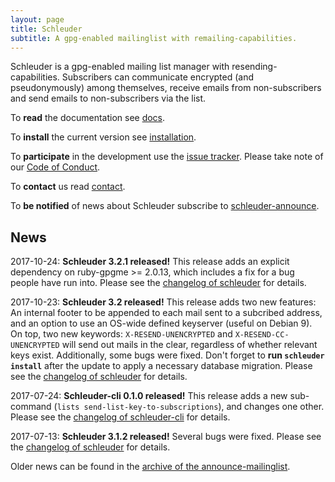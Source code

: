 ```yaml
---
layout: page
title: Schleuder
subtitle: A gpg-enabled mailinglist with remailing-capabilities.
---
```


Schleuder is a gpg-enabled mailing list manager with resending-capabilities. Subscribers can communicate encrypted (and pseudonymously) among themselves, receive emails from non-subscribers and send emails to non-subscribers via the list.

To **read** the documentation see [docs](docs/).

To **install** the current version see [installation](docs/#installation).

To **participate** in the development use the [issue tracker](https://0xacab.org/schleuder/schleuder/issues). Please take note of our [Code of Conduct](https://0xacab.org/schleuder/schleuder/blob/master/CODE_OF_CONDUCT.md).

To **contact** us read [contact](contact.html).

To **be notified** of news about Schleuder subscribe to [schleuder-announce](https://lists.nadir.org/mailman/listinfo/schleuder-announce).

## News

2017-10-24: **Schleuder 3.2.1 released!** This release adds an explicit dependency on ruby-gpgme >= 2.0.13, which includes a fix for a bug people have run into. Please see the [changelog of schleuder](https://0xacab.org/schleuder/schleuder/blob/master/CHANGELOG.md#321-2017-10-24) for details.

2017-10-23: **Schleuder 3.2 released!** This release adds two new features: An internal footer to be appended to each mail sent to a subcribed address, and an option to use an OS-wide defined keyserver (useful on Debian 9). On top, two new keywords: `X-RESEND-UNENCRYPTED` and `X-RESEND-CC-UNENCRYPTED` will send out mails in the clear, regardless of whether relevant keys exist. Additionally, some bugs were fixed. Don't forget to **run `schleuder install`** after the update to apply a necessary database migration. Please see the [changelog of schleuder](https://0xacab.org/schleuder/schleuder/blob/master/CHANGELOG.md#320-2017-10-23) for details.

2017-07-24: **Schleuder-cli 0.1.0 released!** This release adds a new sub-command (`lists send-list-key-to-subscriptions`), and changes one other. Please see the [changelog of schleuder-cli](https://0xacab.org/schleuder/schleuder-cli/blob/master/CHANGELOG.md#010-2017-07-21) for details.

2017-07-13: **Schleuder 3.1.2 released!** Several bugs were fixed. Please see the [changelog of schleuder](https://0xacab.org/schleuder/schleuder/blob/master/CHANGELOG.md#312-2017-07-13) for details.


Older news can be found in the [archive of the announce-mailinglist](https://lists.nadir.org/pipermail/schleuder-announce/).
